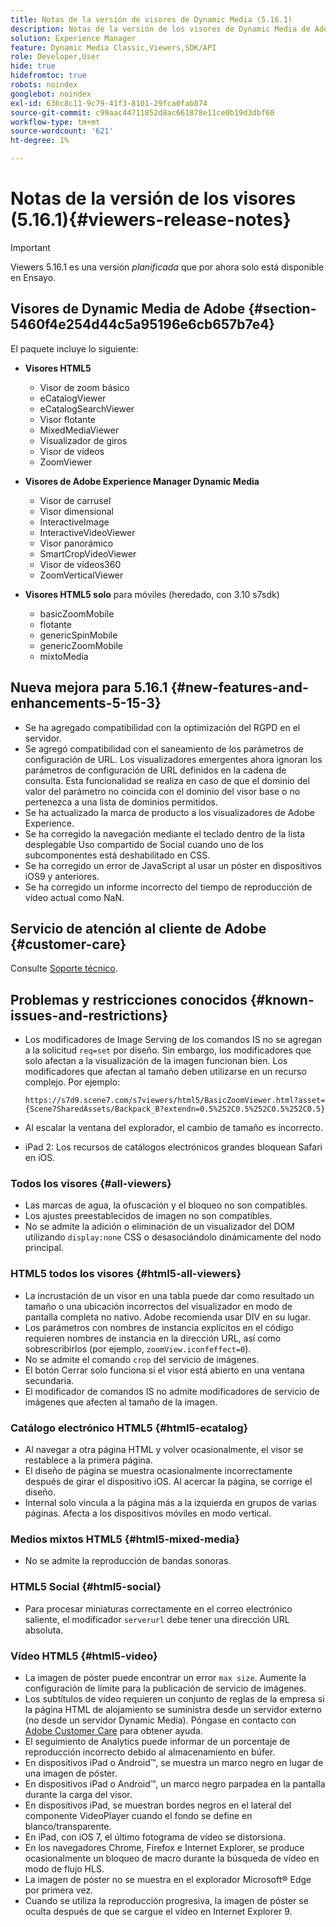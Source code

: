 ```yaml
---
title: Notas de la versión de visores de Dynamic Media (5.16.1)
description: Notas de la versión de los visores de Dynamic Media de Adobe.
solution: Experience Manager
feature: Dynamic Media Classic,Viewers,SDK/API
role: Developer,User
hide: true
hidefromtoc: true
robots: noindex
googlebot: noindex
exl-id: 636c8c11-9c79-41f3-8101-29fca0fab074
source-git-commit: c99aac44711852d8ac661878e11ce0b19d3dbf60
workflow-type: tm+mt
source-wordcount: '621'
ht-degree: 1%

---
```


# Notas de la versión de los visores (5.16.1){#viewers-release-notes}

<!-- Updated April 06, 2021 for the 5.16.1 release-->

>[!IMPORTANT]
>
>Viewers 5.16.1 es una versión *planificada* que por ahora solo está disponible en Ensayo.

## Visores de Dynamic Media de Adobe {#section-5460f4e254d44c5a95196e6cb657b7e4}

El paquete incluye lo siguiente:

* **Visores HTML5**

   * Visor de zoom básico
   * eCatalogViewer
   * eCatalogSearchViewer
   * Visor flotante
   * MixedMediaViewer
   * Visualizador de giros
   * Visor de vídeos
   * ZoomViewer

* **Visores de Adobe Experience Manager Dynamic Media**

   * Visor de carrusel
   * Visor dimensional
   * InteractiveImage
   * InteractiveVideoViewer
   * Visor panorámico
   * SmartCropVideoViewer
   * Visor de vídeos360
   * ZoomVerticalViewer

* **Visores HTML5 solo**  para móviles (heredado, con 3.10 s7sdk)

   * basicZoomMobile
   * flotante
   * genericSpinMobile
   * genericZoomMobile
   * mixtoMedia

## Nueva mejora para 5.16.1 {#new-features-and-enhancements-5-15-3}

* Se ha agregado compatibilidad con la optimización del RGPD en el servidor.
* Se agregó compatibilidad con el saneamiento de los parámetros de configuración de URL. Los visualizadores emergentes ahora ignoran los parámetros de configuración de URL definidos en la cadena de consulta. Esta funcionalidad se realiza en caso de que el dominio del valor del parámetro no coincida con el dominio del visor base o no pertenezca a una lista de dominios permitidos.
* Se ha actualizado la marca de producto a los visualizadores de Adobe Experience.
* Se ha corregido la navegación mediante el teclado dentro de la lista desplegable Uso compartido de Social cuando uno de los subcomponentes está deshabilitado en CSS.
* Se ha corregido un error de JavaScript al usar un póster en dispositivos iOS9 y anteriores.
* Se ha corregido un informe incorrecto del tiempo de reproducción de vídeo actual como NaN.<!--  (CQ-4310148) -->

## Servicio de atención al cliente de Adobe {#customer-care}

Consulte [Soporte técnico](https://experienceleague.adobe.com/docs/dynamic-media-classic/using/intro/support.html#intro).

## Problemas y restricciones conocidos {#known-issues-and-restrictions}

* Los modificadores de Image Serving de los comandos IS no se agregan a la solicitud `req=set` por diseño. Sin embargo, los modificadores que solo afectan a la visualización de la imagen funcionan bien. Los modificadores que afectan al tamaño deben utilizarse en un recurso complejo. Por ejemplo:

   `https://s7d9.scene7.com/s7viewers/html5/BasicZoomViewer.html?asset= {Scene7SharedAssets/Backpack_B?extendn=0.5%252C0.5%252C0.5%252C0.5}`

* Al escalar la ventana del explorador, el cambio de tamaño es incorrecto.
* iPad 2: Los recursos de catálogos electrónicos grandes bloquean Safari en iOS.

### Todos los visores {#all-viewers}

* Las marcas de agua, la ofuscación y el bloqueo no son compatibles.
* Los ajustes preestablecidos de imagen no son compatibles.
* No se admite la adición o eliminación de un visualizador del DOM utilizando `display:none` CSS o desasociándolo dinámicamente del nodo principal.

### HTML5 todos los visores {#html5-all-viewers}

* La incrustación de un visor en una tabla puede dar como resultado un tamaño o una ubicación incorrectos del visualizador en modo de pantalla completa no nativo. Adobe recomienda usar DIV en su lugar.
* Los parámetros con nombres de instancia explícitos en el código requieren nombres de instancia en la dirección URL, así como sobrescribirlos (por ejemplo, `zoomView.iconfeffect=0`).
* No se admite el comando `crop` del servicio de imágenes.
* El botón Cerrar solo funciona si el visor está abierto en una ventana secundaria.
* El modificador de comandos IS no admite modificadores de servicio de imágenes que afecten al tamaño de la imagen.

### Catálogo electrónico HTML5 {#html5-ecatalog}

* Al navegar a otra página HTML y volver ocasionalmente, el visor se restablece a la primera página.
* El diseño de página se muestra ocasionalmente incorrectamente después de girar el dispositivo iOS. Al acercar la página, se corrige el diseño.
* Internal solo vincula a la página más a la izquierda en grupos de varias páginas. Afecta a los dispositivos móviles en modo vertical.

### Medios mixtos HTML5 {#html5-mixed-media}

* No se admite la reproducción de bandas sonoras.

### HTML5 Social {#html5-social}

* Para procesar miniaturas correctamente en el correo electrónico saliente, el modificador `serverurl` debe tener una dirección URL absoluta.

### Vídeo HTML5 {#html5-video}

* La imagen de póster puede encontrar un error `max size`. Aumente la configuración de límite para la publicación de servicio de imágenes.
* Los subtítulos de vídeo requieren un conjunto de reglas de la empresa si la página HTML de alojamiento se suministra desde un servidor externo (no desde un servidor Dynamic Media). Póngase en contacto con [Adobe Customer Care](https://experienceleague.adobe.com/docs/dynamic-media-classic/using/intro/support.html#intro) para obtener ayuda.
* El seguimiento de Analytics puede informar de un porcentaje de reproducción incorrecto debido al almacenamiento en búfer.
* En dispositivos iPad o Android™, se muestra un marco negro en lugar de una imagen de póster.
* En dispositivos iPad o Android™, un marco negro parpadea en la pantalla durante la carga del visor.
* En dispositivos iPad, se muestran bordes negros en el lateral del componente VideoPlayer cuando el fondo se define en blanco/transparente.
* En iPad, con iOS 7, el último fotograma de vídeo se distorsiona.
* En los navegadores Chrome, Firefox e Internet Explorer, se produce ocasionalmente un bloqueo de macro durante la búsqueda de vídeo en modo de flujo HLS.
* La imagen de póster no se muestra en el explorador Microsoft® Edge por primera vez.
* Cuando se utiliza la reproducción progresiva, la imagen de póster se oculta después de que se cargue el vídeo en Internet Explorer 9.
